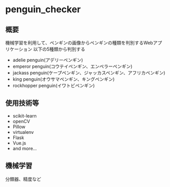 # penguin_checker

## 概要
機械学習を利用して、ペンギンの画像からペンギンの種類を判別するWebアプリケーション
以下の5種類から判別する
- adelie penguin(アデリーペンギン)
- emperor penguin(コウテイペンギン、エンペラーペンギン)
- jackass penguin(ケープペンギン、ジャッカスペンギン、アフリカペンギン)
- king penguin(オウサマペンギン、キングペンギン)
- rockhopper penguin(イワトビペンギン)

## 使用技術等
- scikit-learn
- openCV
- Pillow
- virtualenv
- Flask
- Vue.js
- and more...

## 機械学習
分類器、精度など